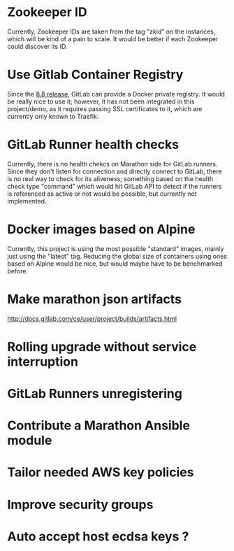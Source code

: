 # Zookeeper ID

Currently, Zookeeper IDs are taken from the tag "zkid" on the instances, which
will be kind of a pain to scale. It would be better if each Zookeeper could
discover its ID.

# Use Gitlab Container Registry

Since the [8.8
release](https://about.gitlab.com/2016/05/23/gitlab-container-registry/),
GitLab can provide a Docker private registry. It would be really nice to use
it; however, it has not been integrated in this project/demo, as it requires
passing SSL certificates to it, which are currently only known to Traefik.

# GitLab Runner health checks

Currently, there is no health chekcs on Marathon side for GitLab runners.
Since they don't listen for connection and directly connect to GitLab, there is
no real way to check for its aliveness; something based on the health check
type "command" which would hit GitLab API to detect if the runners is
referenced as active or not would be possible, but currently not implemented.

# Docker images based on Alpine

Currently, this project is using the most possible "standard" images, mainly
just using the "latest" tag. Reducing the global size of containers using ones
based on Alpine would be nice, but would maybe have to be benchmarked before.

# Make marathon json artifacts

http://docs.gitlab.com/ce/user/project/builds/artifacts.html

# Rolling upgrade without service interruption

# GitLab Runners unregistering

# Contribute a Marathon Ansible module

# Tailor needed AWS key policies

# Improve security groups

# Auto accept host ecdsa keys ?
